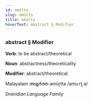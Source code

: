 ```yaml
---
id: omülto
slug: omülto
title: omülto
hoverText: abstract § Modifier
---
```


### abstract § Modifier

**Verb**: to be abstract/theoretical

**Noun**: abstractness/theoreticality

**Modifier**: abstract/theoretical

Malayalam അമൂർത്ത amūṟtta /amuːrt̪ːa/

*Dravidian Language Family*